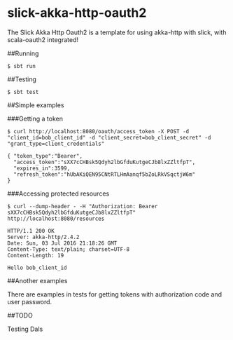 # slick-akka-http-oauth2
The Slick Akka Http Oauth2 is a template for using akka-http with slick, with scala-oauth2 integrated!


##Running

```
$ sbt run
```

##Testing

```
$ sbt test
```

##Simple examples

###Getting a token

```
$ curl http://localhost:8080/oauth/access_token -X POST -d "client_id=bob_client_id" -d "client_secret=bob_client_secret" -d "grant_type=client_credentials"
```

```
{ "token_type":"Bearer",
  "access_token":"sXX7cCHBsk5Qdyh2lbGfduKutgeCJb8lxZZltfpT",
  "expires_in":3599,
  "refresh_token":"hUbAKiQEN95CNtRTLHmAanqf5bZoLRkVSqctjW6m"
}
```

###Accessing protected resources

```
$ curl --dump-header - -H "Authorization: Bearer sXX7cCHBsk5Qdyh2lbGfduKutgeCJb8lxZZltfpT" http://localhost:8080/resources
```

```
HTTP/1.1 200 OK
Server: akka-http/2.4.2
Date: Sun, 03 Jul 2016 21:18:26 GMT
Content-Type: text/plain; charset=UTF-8
Content-Length: 19

Hello bob_client_id
```

##Another examples

There are examples in tests for getting tokens with authorization code and user password.

##TODO

Testing Dals
